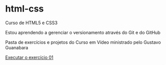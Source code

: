 # html-css
 Curso de HTML5 e CSS3

 Estou aprendendo a gerenciar o versionamento através do Git e do GitHub

 Pasta de exercícios e projetos do Curso em Vídeo ministrado pelo Gustavo Guanabara

 <a href="https://guilhermepereiraguimaraes.github.io/html-css/exercicios/ex001/index.html" target="_blank">Executar o exercício 01</a>
